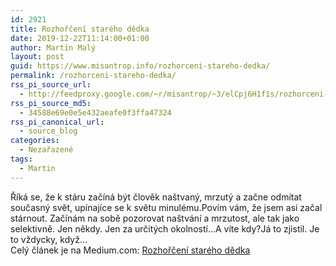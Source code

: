 ```yaml
---
id: 2921
title: Rozhořčení starého dědka
date: 2019-12-22T11:14:00+01:00
author: Martin Malý
layout: post
guid: https://www.misantrop.info/rozhorceni-stareho-dedka/
permalink: /rozhorceni-stareho-dedka/
rss_pi_source_url:
  - http://feedproxy.google.com/~r/misantrop/~3/elCpj6H1f1s/rozhorceni-stareho-dedka-cf34b1c32f4f
rss_pi_source_md5:
  - 34588e69e0e5e432aeafe0f3ffa47324
rss_pi_canonical_url:
  - source_blog
categories:
  - Nezařazené
tags:
  - Martin
---
```

Říká se, že k stáru začíná být člověk naštvaný, mrzutý a začne odmítat současný svět, upínajíce se k světu minulému.Povím vám, že jsem asi začal stárnout. Začínám na sobě pozorovat naštvání a mrzutost, ale tak jako selektivně. Jen někdy. Jen za určitých okolností…A víte kdy?Já to zjistil. Je to vždycky, když&hellip;  
Celý článek je na Medium.com: <a href="http://feedproxy.google.com/~r/misantrop/~3/elCpj6H1f1s/rozhorceni-stareho-dedka-cf34b1c32f4f" target="_blank" rel="noopener noreferrer">Rozhořčení starého dědka</a>